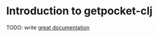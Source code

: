 # Introduction to getpocket-clj

TODO: write [great documentation](http://jacobian.org/writing/great-documentation/what-to-write/)

